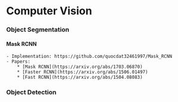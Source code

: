 # Computer Vision

### Object Segmentation
#### Mask RCNN
	- Implementation: https://github.com/quocdat32461997/Mask_RCNN
	- Papers: 
		* [Mask RCNN](https://arxiv.org/abs/1703.06870)
		* [Faster RCNN](https://arxiv.org/abs/1506.01497)
		* [Fast RCNN](https://arxiv.org/abs/1504.08083) 

### Object Detection
